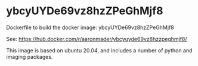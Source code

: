 # ybcyUYDe69vz8hzZPeGhMjf8
Dockerfile to build the docker image: ybcyUYDe69vz8hzZPeGhMjf8

See: https://hub.docker.com/r/aaronmader/ybcyuyde69vz8hzzpeghmjf8/

This image is based on ubuntu 20.04, and includes a number of python and imaging packages.
